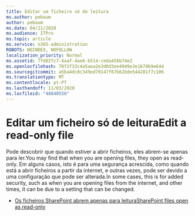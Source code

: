 ```yaml
---
title: Editar um ficheiro só de leitura
ms.author: pebaum
author: pebaum
ms.date: 04/21/2020
ms.audience: ITPro
ms.topic: article
ms.service: o365-administration
ROBOTS: NOINDEX, NOFOLLOW
localization_priority: Normal
ms.assetid: 7fd02fc7-4aaf-4ae6-b514-ceda456b74e2
ms.openlocfilehash: 78f2f33c4a5aea2e3d0d3ee4949e3e1670b9e644
ms.sourcegitcommit: a5ba4dc8c349ed79147f67b62bde544281f7c106
ms.translationtype: MT
ms.contentlocale: pt-PT
ms.lasthandoff: 11/03/2020
ms.locfileid: "48840550"
---
```

# <a name="edit-a-read-only-file"></a><span data-ttu-id="e543f-102">Editar um ficheiro só de leitura</span><span class="sxs-lookup"><span data-stu-id="e543f-102">Edit a read-only file</span></span>

<span data-ttu-id="e543f-103">Pode descobrir que quando estiver a abrir ficheiros, eles abrem-se apenas para ler.</span><span class="sxs-lookup"><span data-stu-id="e543f-103">You may find that when you are opening files, they open as read-only.</span></span> <span data-ttu-id="e543f-104">Em alguns casos, isto é para uma segurança acrescida, como quando está a abrir ficheiros a partir da internet, e outras vezes, pode ser devido a uma configuração que pode ser alterada.</span><span class="sxs-lookup"><span data-stu-id="e543f-104">In some cases, this is for added security, such as when you are opening files from the internet, and other times, it can be due to a setting that can be changed.</span></span>

- [<span data-ttu-id="e543f-105">Os ficheiros SharePoint abrem apenas para leitura</span><span class="sxs-lookup"><span data-stu-id="e543f-105">SharePoint files open as read-only</span></span>](https://docs.microsoft.com/sharepoint/troubleshoot/lists-and-libraries/files-open-as-read-only-and-cannot-check-in-or-out)
